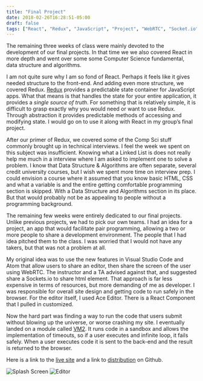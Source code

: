 ```yaml
---
title: "Final Project"
date: 2018-02-26T16:28:51-05:00
draft: false
tags: ["React", "Redux", "JavaScript", "Project", "WebRTC", "Socket.io"]
---
```


The remaining three weeks of class were mainly devoted to the development of our final projects. In that time we we also covered React in more depth and went over some some Computer Science fundamental, data structure and algorithms. 

I am not quite sure why I am so fond of React. Perhaps it feels like it gives needed structure to the front-end. And adding even more structure, we covered Redux. [Redux](https://redux.js.org/) provides a predictable state container for JavaScript apps. What that means is that handles the state for your entire application, it provides a *single source of truth*. For something that is relatively simple, it is difficult to grasp exactly why you would need or want to use Redux. Through abstraction it provides predictable methods of accessing and modifying state. I would go on to use it along with React in my group’s final project.

After our primer of Redux, we covered some of the Comp Sci stuff commonly brought up in technical interviews. I feel the week we spent on this subject was insufficient. Knowing what a Linked List is does not really help me much in a interview where I am asked to implement one to solve a problem. I know that Data Structure & Algorithms are often separate, several credit university courses, but I wish we spent more time on interview prep. I could envision a course where it assumed that you know basic HTML, CSS and what a variable is and the entire getting comfortable programming section is skipped. With a Data Structure and Algorithms section in its place. But that would probably not be as appealing to people without a programming background.

The remaining few weeks were entirely dedicated to our final projects. Unlike previous projects, we had to pick our own teams. I had an idea for a project, an app that would facilitate pair programming, allowing a two or more people to share a development environment. The people that I had idea pitched them to the class. I was worried that I would not have any takers, but that was not a problem at all.

My original idea was to use the new features in Visual Studio Code and Atom that allow users to share an editor, then share the screen of the user using WebRTC. The instructor and a TA advised against that, and suggested share a Sockets.io to share html element. That approach is far less expensive in terms of resources, but more demanding of me as developer. I was responsible for overall site design and getting code to run safely in the browser. For the editor itself, I used Ace Editor. There is a React Component that I pulled in customized. 

Now the hard part was finding a way to run the code that users submit without blowing up the universe, or worse crashing my site. I eventually landed on a module called [VM2](https://github.com/patriksimek/vm2). It runs code in a sandbox and allows the implementation of timeouts, so if a user executes and infinite loop, it fails safely. When a user executes code it is sent to the back-end  and the result is returned to the browser.

Here is a link to the [live site](https://codenector.herokuapp.com/) and a link to [distribution](https://github.com/CodeNector/CodeNector) on Github.


![Splash Screen](/img/final_project1.png)
![Editor](/img/final_project2.png)










